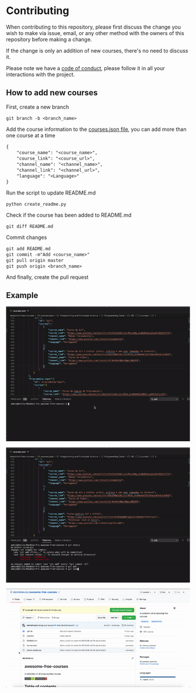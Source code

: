 # Contributing

When contributing to this repository, please first discuss the change you wish to make via issue,
email, or any other method with the owners of this repository before making a change.

If the change is only an addition of new courses, there's no need to discuss it.

Please note we have a [code of conduct](https://github.com/danilolmoura/awesome-free-courses/blob/master/CODE_OF_CONDUCT.md), please follow it in all your interactions with the project.

## How to add new courses

First, create a new branch

    git branch -b <branch_name>

Add the course information to the [courses.json file](https://github.com/danilolmoura/awesome-free-courses/blob/master/courses.json), you can add more than one course at a time

    {
        "course_name": "<course_name>",
        "course_link": "<course_url>",
        "channel_name": "<channel_name>",
        "channel_link": "<channel_url>",
        "language": "<Language>"
    }

Run the script to update README.md

    python create_readme.py

Check if the course has been added to README.md

    git diff README.md

Commit changes

    git add README.md
    git commit -m"Add <course_name>"
    git pull origin master
    git push origin <branch_name>

And finally, create the pull request

## Example

![Example part one](/images/part1.gif)

![Example part one](/images/part2.gif)

![Example part one](/images/part3.gif)
